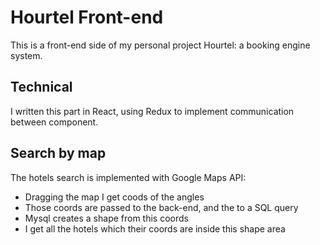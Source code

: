 # Hourtel Front-end

This is a front-end side of my personal project Hourtel: a booking engine system.


## Technical

I written this part in React, using Redux to implement communication between component.


## Search by map

The hotels search is implemented with Google Maps API: 

* Dragging the map I get coods of the angles
* Those coords are passed to the back-end, and the to a SQL query
* Mysql creates a shape from this coords
* I get all the hotels which their coords are inside this shape area 
